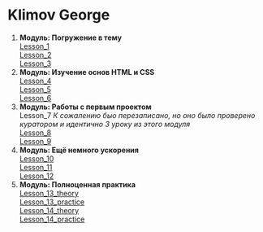 
# Klimov George
   1. **Модуль: Погружение в тему**  
   [Lesson_1](https://xd.adobe.com/view/9b43cec2-68d2-4246-8344-07d146792ec9/screen/08e0804d-e23f-4697-afc1-878e8b0c9131/-/)  
   [Lesson_2](https://github.com/KlimovG/klimovg.github.io/tree/master/m1/l2)  
   [Lesson_3](https://github.com/KlimovG/klimovg.github.io/tree/master/m1/l3)  
   2. **Модуль: Изучение основ HTML и CSS**  
   [Lesson_4](klimovg.github.io/m2/l1/)  
   [Lesson_5](klimovg.github.io/m2/l2/)  
   [Lesson_6](klimovg.github.io/m2/l3/)  
   3. **Модуль: Работы с первым проектом**  
   Lesson_7  *К сожалению быо перезаписано, но оно было проверено куратором и идентично 3 уроку из этого модуля*  
   [Lesson_8](klimovg.github.io/m3/l2/)  
   [Lesson_9](klimovg.github.io/m3/l3/)   
   4. **Модуль: Ещё немного ускорения**  
   [Lesson_10](klimovg.github.io/m4/l1/)  
   [Lesson_11](https://github.com/KlimovG/klimovg.github.io/tree/master/m4/l2)  
   [Lesson_12](klimovg.github.io)  
   5. **Модуль: Полноценная практика**   
   [Lesson_13_theory](klimovg.github.io/m5/l1/theorie/)  
   [Lesson_13_practice](klimovg.github.io/m5/l1/practice/)  
   [Lesson_14_theory](klimovg.github.io/m5/l2/theory/)  
   [Lesson_14_practice](klimovg.github.io/m5/l2/practice/)  
